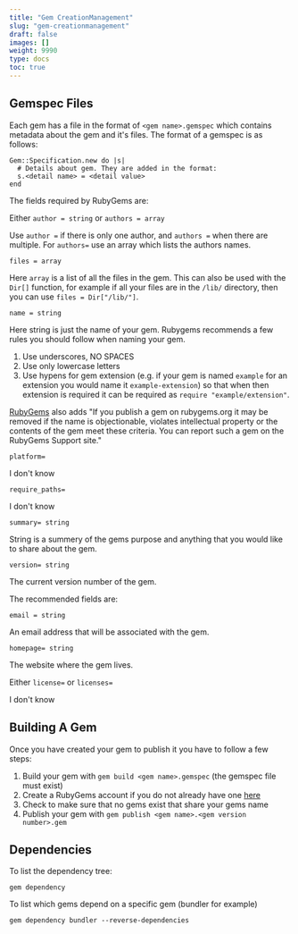 ```yaml
---
title: "Gem CreationManagement"
slug: "gem-creationmanagement"
draft: false
images: []
weight: 9990
type: docs
toc: true
---
```


## Gemspec Files
Each gem has a file in the format of `<gem name>.gemspec` which contains metadata about the gem and it's files. The format of a gemspec is as follows:

    Gem::Specification.new do |s|
      # Details about gem. They are added in the format:
      s.<detail name> = <detail value>
    end

The fields required by RubyGems are:

Either `author = string` or `authors = array`

Use `author =` if there is only one author, and `authors =` when there are multiple. For `authors=` use an array which lists the authors names.

    files = array

Here `array` is a list of all the files in the gem. This can also be used with the `Dir[]` function, for example if all your files are in the `/lib/` directory, then you can use `files = Dir["/lib/"]`.

    name = string

Here string is just the name of your gem. Rubygems recommends a few rules you should follow when naming your gem.

1. Use underscores, NO SPACES
2. Use only lowercase letters
3. Use hypens for gem extension (e.g. if your gem is named `example` for an extension you would name it `example-extension`) so that when then extension is required it can be required as `require "example/extension"`.

[RubyGems][1] also adds "If you publish a gem on rubygems.org it may be removed if the name is objectionable, violates intellectual property or the contents of the gem meet these criteria. You can report such a gem on the RubyGems Support site."

    platform=

I don't know

    require_paths=

I don't know

    summary= string

String is a summery of the gems purpose and anything that you would like to share about the gem.

    version= string

The current version number of the gem.

The recommended fields are:

    email = string

An email address that will be associated with the gem.

    homepage= string

The website where the gem lives.

Either `license=` or `licenses=`

I don't know


  [1]: http://guides.rubygems.org/name-your-gem/

## Building A Gem
Once you have created your gem to publish it you have to follow a few steps:

1. Build your gem with `gem build <gem name>.gemspec` (the gemspec file must exist)
2. Create a RubyGems account if you do not already have one [here][1]
3. Check to make sure that no gems exist that share your gems name
4. Publish your gem with `gem publish <gem name>.<gem version number>.gem`


  [1]: https://rubygems.org/sign_up

## Dependencies
To list the dependency tree:

    gem dependency

To list which gems depend on a specific gem (bundler for example)

    gem dependency bundler --reverse-dependencies 

